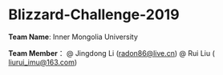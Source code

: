 # Blizzard-Challenge-2019

__Team Name__:     Inner Mongolia University

__Team Member__：   @ Jingdong Li (radon86@live.cn)
              @ Rui Liu ( liurui_imu@163.com)
